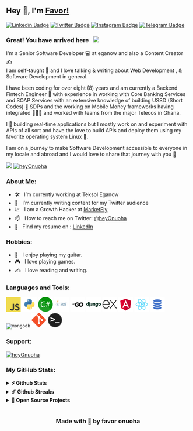 ## Hey 👋, I'm [Favor!](https://github.com/heyOnuoha/)

[![Linkedin Badge](https://img.shields.io/badge/-LinkedIn-0e76a8?style=flat-square&logo=Linkedin&logoColor=white)](https://www.linkedin.com/in/favour-onuoha-882bb316b)
[![Twitter Badge](https://img.shields.io/badge/-Twitter-00acee?style=flat-square&logo=Twitter&logoColor=white)](https://twitter.com/heyOnuoha)
[![Instagram Badge](https://img.shields.io/badge/-Instagram-e4405f?style=flat-square&logo=Instagram&logoColor=white)](https://www.instagram.com/heyonuoha)
[![Telegram Badge](https://img.shields.io/badge/-Telegram-0088cc?style=flat-square&logo=Telegram&logoColor=white)](https://t.me/heyOnuoha)
<!-- 
<img align="right" height="420"  alt="" src="https://github.com/heyOnuoha/heyOnuoha/blob/main/images/banner2.png" />

<br />
 -->
### Great! You have arrived here &nbsp; ![](https://visitor-badge.glitch.me/badge?page_id=heyOnuoha.heyOnuoha&style=flat-square&color=0088cc)

I'm a Senior Software Developer 💻 at eganow and also a Content Creator ✍️ <br />
I am self-taught 🚀 and I love talking & writing about Web Development , & Software Development in general.

I have been coding for over eight (8) years and am currently a Backend Fintech Engineer 💸 with experience in working with Core Banking Services and SOAP Services with an extensive knowledge of building USSD (Short Codes) 📱 SDPs and the working on Mobile Money frameworks having integrated 👨🏻‍💻 and worked with teams from the major Telecos in Ghana.

I 💛 building real-time applications but I mostly work on and experiment with APIs of all sort and have the love to build APIs and deploy them using my favorite operating system Linux 👾.

I am on a journey to make Software Development accessible to everyone in my locale and abroad and I would love to share that journey with you 💛


[![](https://gitwar.herokuapp.com/badge?username=heyOnuoha&label=Gitwar%20Profile%20Score&style=for-the-badge&color=0088cc)](https://gitwar.herokuapp.com/) <a href="https://twitter.com/heyOnuoha" target="blank"><img src="https://img.shields.io/twitter/follow/heyOnuoha?logo=twitter&style=for-the-badge" alt="heyOnuoha" /></a>

### About Me:

- 🛠 &nbsp; I’m currently working at Teksol Eganow
- 🚀 &nbsp; I’m currently writing content for my Twitter audience
- 📈 &nbsp; I am a Growth Hacker at [MarketFly](https://marketfly.io)
- 📫 &nbsp; How to reach me on Twitter: [@heyOnuoha](https://twitter.com/heyOnuoha)
- 💼 &nbsp; Find my resume on : [LinkedIn](https://www.linkedin.com/in/favour-onuoha-882bb316b)
<!-- - 📝 &nbsp; Checkout my [Resume](https://github.com/heyOnuoha/heyOnuoha/blob/master/resume.pdf) -->

### Hobbies:

- 🎸 &nbsp; I enjoy playing my guitar.
- 🎮 &nbsp; I love playing games.
- ✍️ &nbsp; I love reading and writing.

### Languages and Tools:

<code><img height="40" src="https://raw.githubusercontent.com/github/explore/80688e429a7d4ef2fca1e82350fe8e3517d3494d/topics/javascript/javascript.png" alt="javascript"></code>
<code><img height="40" src="https://raw.githubusercontent.com/github/explore/80688e429a7d4ef2fca1e82350fe8e3517d3494d/topics/python/python.png" alt="python"></code>
<code><img height="40" src="https://raw.githubusercontent.com/github/explore/80688e429a7d4ef2fca1e82350fe8e3517d3494d/topics/csharp/csharp.png" alt="csharp"></code>
<code><img height="40" src="https://raw.githubusercontent.com/github/explore/80688e429a7d4ef2fca1e82350fe8e3517d3494d/topics/java/java.png" alt="java"></code>
<code><img height="40" src="https://raw.githubusercontent.com/github/explore/80688e429a7d4ef2fca1e82350fe8e3517d3494d/topics/go/go.png" alt="go"></code>
<code><img height="40" src="https://raw.githubusercontent.com/github/explore/80688e429a7d4ef2fca1e82350fe8e3517d3494d/topics/django/django.png" alt="django"></code>
<code><img height="40" src="https://raw.githubusercontent.com/devicons/devicon/master/icons/express/express-original.svg" alt="expressjs"></code>
<code><img height="40" src="https://raw.githubusercontent.com/github/explore/80688e429a7d4ef2fca1e82350fe8e3517d3494d/topics/angular/angular.png" alt="angular"></code>
<code><img height="40" src="https://raw.githubusercontent.com/github/explore/80688e429a7d4ef2fca1e82350fe8e3517d3494d/topics/react/react.png" alt="react"></code>
<code><img height="40" src="https://raw.githubusercontent.com/github/explore/80688e429a7d4ef2fca1e82350fe8e3517d3494d/topics/sql/sql.png" alt="sql"></code>
<code><img height="40" src="https://encrypted-tbn0.gstatic.com/images?q=tbn%3AANd9GcSTTzPAw-55ssm1Im594xYZ9eRQu2JylrkYLg&usqp=CAU" alt="mongodb"></code>
<code><img height="40" src="https://raw.githubusercontent.com/devicons/devicon/master/icons/git/git-original.svg" alt="git"></code>
<code><img height="40" src="https://raw.githubusercontent.com/github/explore/80688e429a7d4ef2fca1e82350fe8e3517d3494d/topics/terminal/terminal.png" alt="terminal"></code>

<!--
<code><img height="25" src="https://raw.githubusercontent.com/github/explore/80688e429a7d4ef2fca1e82350fe8e3517d3494d/topics/sass/sass.png" alt="sass"></code>
-->

### Support:

<a href="https://www.buymeacoffee.com/heyOnuoha"> <img align="center" src="https://cdn.buymeacoffee.com/buttons/v2/default-yellow.png" height="50" width="210" alt="heyOnuoha" /></a>

### My GitHub Stats:

<details>	
  <summary><b>⚡ Github Stats</b></summary>

  <br />
  <img height="180em" src="https://github-readme-stats.vercel.app/api?username=heyOnuoha&show_icons=true&hide_border=true&&count_private=true&include_all_commits=true" />
  <img height="180em" src="https://github-readme-stats.vercel.app/api/top-langs/?username=heyOnuoha&exclude_repo=KNN-Image-Classification&show_icons=true&hide_border=true&layout=compact&langs_count=8"/>
</details>

<details>	
  <summary><b>☄️ Github Streaks</b></summary>

  <br />
  <img height="180em" src="https://github-readme-streak-stats.herokuapp.com/?user=heyOnuoha&hide_border=true" />
</details>

<details>
  <summary><b>🚀 Open Source Projects</b></summary>

  <br />
  <table>
    <thead align="center">
      <tr border: none;>
        <td><b>💻 Projects</b></td>
        <td><b>🌟 Stars</b></td>
        <td><b>🍴 Forks</b></td>
        <td><b>🐛 Issues</b></td>
        <td><b>🔔 Pull Requests</b></td>
        <td><b>👨‍💻 Language</b></td>
      </tr>
    </thead>
    <tbody>
      <tr>
	<td><a href="https://github.com/heyOnuoha/heyOnuoha"><b>🤓 heyOnuoha</b></a></td>
        <td><img alt="Stars" src="https://img.shields.io/github/stars/heyOnuoha/heyOnuoha?style=flat-square&labelColor=343b41"/></td>
        <td><img alt="Forks" src="https://img.shields.io/github/forks/heyOnuoha/heyOnuoha?style=flat-square&labelColor=343b41"/></td>
        <td><img alt="Issues" src="https://img.shields.io/github/issues/heyOnuoha/heyOnuoha?style=flat-square"/></td>
        <td><img alt="Pull Requests" src="https://img.shields.io/github/issues-pr/heyOnuoha/heyOnuoha?style=flat-square"/></td>
        <td><img alt="Language" src="https://img.shields.io/badge/markdown-100%25-blue?style=flat-square"/></td> 
      </tr>
    </tbody>
  </table>
  <br />
</details>

#

<div align="center">

### Made with 💛 by favor onuoha

</div>

<!-- [![Website Badge](https://img.shields.io/badge/Website-3b5998?style=flat-square&logo=google-chrome&logoColor=white)](https://heyonuoha.live/) -->
